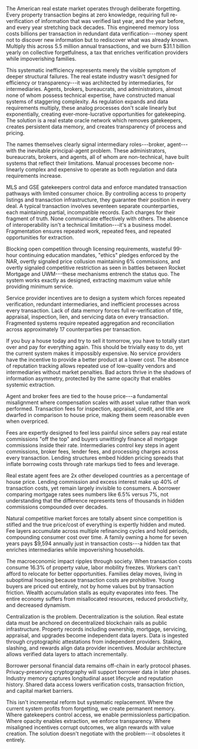 
The American real estate market operates through deliberate forgetting. Every property transaction begins at zero
knowledge, requiring full re-verification of information that was verified last year, and the year before, and every
year stretching back decades. This engineered memory loss costs billions per transaction in redundant data
verification---money spent not to discover new information but to rediscover what was already known. Multiply this
across 5.5 million annual transactions, and we burn \$31.1 billion yearly on collective forgetfulness, a tax that
enriches verification providers while impoverishing families.

This systematic inefficiency represents merely the visible symptom of deeper structural failures. The real estate
industry wasn't designed for efficiency or transparency---it was architected by intermediaries, for intermediaries.
Agents, brokers, bureaucrats, and administrators, almost none of whom possess technical expertise, have constructed
manual systems of staggering complexity. As regulation expands and data requirements multiply, these analog processes
don't scale linearly but exponentially, creating ever-more-lucrative opportunities for gatekeeping. The solution is a
real estate oracle network which removes gatekeepers, creates persistent data memory, and creates transparency of
process and pricing.


The names themselves clearly signal intermediary roles---broker, agent---with the inevitable principal-agent problem.
These administrators, bureaucrats, brokers, and agents, all of whom are non-technical, have built systems that reflect
their limitations. Manual processes become non-linearly complex and expensive to operate as both regulation and data
requirements increase.

MLS and GSE gatekeepers control data and enforce mandated transaction pathways with limited consumer choice. By
controlling access to property listings and transaction infrastructure, they guarantee their position in every deal. A
typical transaction involves seventeen separate counterparties, each maintaining partial, incompatible records. Each
charges for their fragment of truth. None communicate effectively with others. The absence of interoperability isn't a
technical limitation---it's a business model. Fragmentation ensures repeated work, repeated fees, and repeated
opportunities for extraction.

Blocking open competition through licensing requirements, wasteful 99-hour continuing education mandates, \"ethics\"
pledges enforced by the NAR, overtly signaled price collusion maintaining 6% commissions, and overtly signaled
competitive restriction as seen in battles between Rocket Mortgage and UWM---these mechanisms entrench the status quo.
The system works exactly as designed, extracting maximum value while providing minimum service.


Service provider incentives are to design a system which forces repeated verification, redundant intermediaries, and
inefficient processes across every transaction. Lack of data memory forces full re-verification of title, appraisal,
inspection, lien, and servicing data on every transaction. Fragmented systems require repeated aggregation and
reconciliation across approximately 17 counterparties per transaction.

If you buy a house today and try to sell it tomorrow, you have to totally start over and pay for everything again. This
should be trivially easy to do, yet the current system makes it impossibly expensive. No service providers have the
incentive to provide a better product at a lower cost. The absence of reputation tracking allows repeated use of
low-quality vendors and intermediaries without market penalties. Bad actors thrive in the shadows of information
asymmetry, protected by the same opacity that enables systemic extraction.


Agent and broker fees are tied to the house price---a fundamental misalignment where compensation scales with asset
value rather than work performed. Transaction fees for inspection, appraisal, credit, and title are dwarfed in
comparison to house price, making them seem reasonable even when overpriced.

Fees are expertly designed to feel less painful since sellers pay real estate commissions \"off the top\" and buyers
unwittingly finance all mortgage commissions inside their rate. Intermediaries control key steps in agent commissions,
broker fees, lender fees, and processing charges across every transaction. Lending structures embed hidden pricing
spreads that inflate borrowing costs through rate markups tied to fees and leverage.

Real estate agent fees are 2x other developed countries as a percentage of house price. Lending commission and excess
interest make up 40% of transaction costs, yet remain largely invisible to consumers. A borrower comparing mortgage
rates sees numbers like 6.5% versus 7%, not understanding that the difference represents tens of thousands in hidden
commissions compounded over decades.


Natural competitive market forces are totally absent since competition is stifled and the true price/cost of everything
is expertly hidden and muted. Fee layers accumulate across multiple refinancing cycles and hold periods, compounding
consumer cost over time. A family owning a home for seven years pays \$9,594 annually just in transaction costs---a
hidden tax that enriches intermediaries while impoverishing households.

The macroeconomic impact ripples through society. When transaction costs consume 16.3% of property value, labor mobility
freezes. Workers can't afford to relocate for better opportunities. Families delay moves, living in suboptimal housing
because transaction costs are prohibitive. Young buyers are priced out entirely, not by home values but by transaction
friction. Wealth accumulation stalls as equity evaporates into fees. The entire economy suffers from misallocated
resources, reduced productivity, and decreased dynamism.


Centralization is the problem. Decentralization is the solution. Real estate data must be anchored on decentralized
blockchain rails as public infrastructure. Property records including ownership, mortgage, servicing, appraisal, and
upgrades become independent data layers. Data is ingested through cryptographic attestations from independent providers.
Staking, slashing, and rewards align data provider incentives. Modular architecture allows verified data layers to
attach incrementally.

Borrower personal financial data remains off-chain in early protocol phases. Privacy-preserving cryptography will
support borrower data in later phases. Industry memory captures longitudinal asset lifecycle and reputation history.
Shared data access lowers verification costs, transaction friction, and capital market barriers.

This isn't incremental reform but systematic replacement. Where the current system profits from forgetting, we create
permanent memory. Where gatekeepers control access, we enable permissionless participation. Where opacity enables
extraction, we enforce transparency. Where misaligned incentives corrupt outcomes, we align rewards with value creation.
The solution doesn't negotiate with the problem---it obsoletes it entirely.
